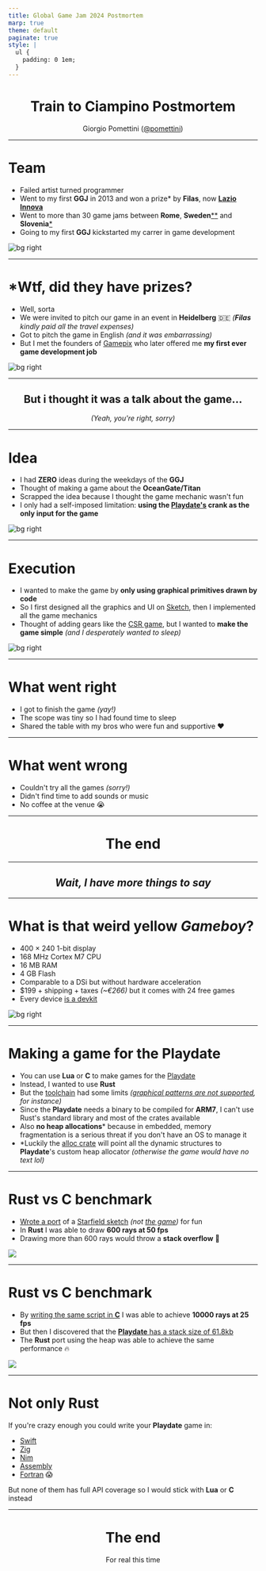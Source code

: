 ```yaml
---
title: Global Game Jam 2024 Postmortem
marp: true
theme: default
paginate: true
style: |
  ul {
    padding: 0 1em;
  }
---
```


<center>

# Train to Ciampino Postmortem

Giorgio Pomettini ([@pomettini](https://github.com/pomettini))

</center>

---

# Team

- Failed artist turned programmer
- Went to my first **GGJ** in 2013 and won a prize\* by **Filas**, now **[Lazio Innova](https://www.lazioinnova.it/)**
- Went to more than 30 game jams between **Rome**, **Sweden**[\*](https://www.nomoresweden.com/)[\*](https://www.facebook.com/castlegamejam/) and **Slovenia**[\*](https://creative-goods.si/en/multimedia-production/outfit7-talent-camp-2019/)
- Going to my first **GGJ** kickstarted my carrer in game development

![bg right](images/dannymetal.jpeg)

---

# \*Wtf, did they have prizes? <!-- fit -->

- Well, sorta
- We were invited to pitch our game in an event in **Heidelberg** 🇩🇪 _(**Filas** kindly paid all the travel expenses)_
- Got to pitch the game in English _(and it was embarrassing)_
- But I met the founders of [Gamepix](https://www.gamepix.com/) who later offered me **my first ever game development job**

![bg right](images/heidelberg.jpeg)

---

<center>

## But i thought it was a talk about the game...

_(Yeah, you're right, sorry)_

</center>

---

# Idea

- I had **ZERO** ideas during the weekdays of the **GGJ**
- Thought of making a game about the **OceanGate/Titan**
- Scrapped the idea because I thought the game mechanic wasn't fun
- I only had a self-imposed limitation: **using the [Playdate's](https://play.date/) crank as the only input for the game**

![bg right](images/titan.png)

---

# Execution

- I wanted to make the game by **only using graphical primitives drawn by code**
- So I first designed all the graphics and UI on [Sketch](https://www.sketch.com/), then I implemented all the game mechanics
- Thought of adding gears like the [CSR game](https://www.csr-racing.com/), but I wanted to **make the game simple** _(and I desperately wanted to sleep)_

![bg right](images/artboards.png)

---

# What went right

- I got to finish the game _(yay!)_
- The scope was tiny so I had found time to sleep
- Shared the table with my bros who were fun and supportive ❤️

---

# What went wrong

- Couldn't try all the games _(sorry!)_
- Didn't find time to add sounds or music
- No coffee at the venue 😭

---

<center>

# The end

</center>

---

<center>

## _Wait, I have more things to say_

</center>

---

# What is that weird yellow _Gameboy_?

- 400 × 240 1-bit display
- 168 MHz Cortex M7 CPU
- 16 MB RAM
- 4 GB Flash
- Comparable to a DSi but without hardware acceleration
- $199 + shipping + taxes _(~€266)_ but it comes with 24 free games
- Every device [is a devkit](https://play.date/dev/)

![bg right](images/playdate.jpeg)

---

# Making a game for the Playdate

- You can use **Lua** or **C** to make games for the [Playdate](https://play.date/)
- Instead, I wanted to use **Rust**
- But the [toolchain](https://github.com/pd-rs/crankstart) had some limits _([graphical patterns are not supported](https://github.com/pd-rs/crankstart/issues/63), for instance)_
- Since the **Playdate** needs a binary to be compiled for **ARM7**, I can't use Rust's standard library and most of the crates available
- Also **no heap allocations**\* because in embedded, memory fragmentation is a serious threat if you don't have an OS to manage it
- \*Luckily the [alloc crate](https://crates.io/keywords/alloc) will point all the dynamic structures to **Playdate**'s custom heap allocator _(otherwise the game would have no text lol)_

---

# Rust vs C benchmark

- [Wrote a port](https://github.com/Pomettini/starfield-playdate-rs) of a [Starfield sketch](https://thecodingtrain.com/challenges/1-starfield) _(not [the game](https://bethesda.net/it/game/starfield))_ for fun
- In **Rust** I was able to draw **600 rays at 50 fps**
- Drawing more than 600 rays would throw a **stack overflow** 🤔

![](images/preview_rust.gif)

---

# Rust vs C benchmark

- By [writing the same script in **C**](https://github.com/Pomettini/starfield-playdate-c) I was able to achieve **10000 rays at 25 fps**
- But then I discovered that the [**Playdate** has a stack size of 61.8kb](https://devforum.play.date/t/debugging-c-crashes-on-device-understanding-hardware-limits/6129)
- The **Rust** port using the heap was able to achieve the same performance 🔥

![](images/preview_c.gif)

---

# Not only Rust

If you're crazy enough you could write your **Playdate** game in:

- [Swift](https://devforum.play.date/t/using-the-swift-programming-language-on-playdate/4182)
- [Zig](https://github.com/DanB91/Zig-Playdate-Template)
- [Nim](https://devforum.play.date/t/playdate-nim-bindings-c-performance-python-like-syntax/)
- [Assembly](https://sgeos.github.io/gamedev/playdate/asm/arm/x86/2022/10/05/asm_playdate_development.html)
- [Fortran](https://sgeos.github.io/gamedev/playdate/fortran/2022/10/10/fortran_playdate_development.html) 😱

But none of them has full API coverage so I would stick with **Lua** or **C** instead

---

<center>

# The end

For real this time

</center>
